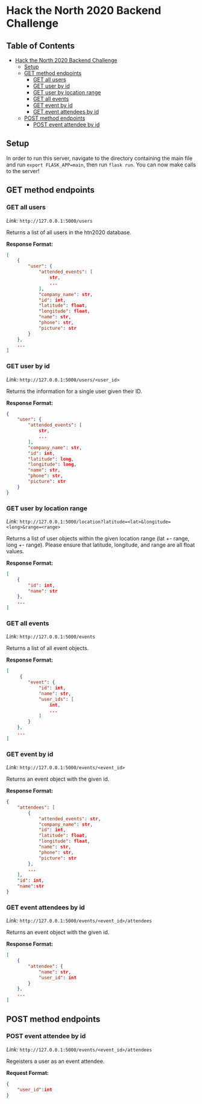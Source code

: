 # Hack the North 2020 Backend Challenge

## Table of Contents
 * [Hack the North 2020 Backend Challenge](#hack-the-north-2020-backend-challenge)
      * [Setup](#setup)
      * [GET method endpoints](#get-method-endpoints)
         * [GET all users](#get-all-users)
         * [GET user by id](#get-user-by-id)
         * [GET user by location range](#get-user-by-location-range)
         * [GET all events](#get-all-events)
         * [GET event by id](#get-event-by-id)
         * [GET event attendees by id](#get-event-attendees-by-id)
      * [POST method endpoints](#post-method-endpoints)
         * [POST event attendee by id](#post-event-attendee-by-id)

## Setup
In order to run this server, navigate to the directory containing the main file and run
`export FLASK_APP=main`, then run `flask run`. You can now make calls to the server!

## GET method endpoints

### GET all users
*Link:* `http://127.0.0.1:5000/users`

Returns a list of all users in the htn2020 database.

**Response Format:**
```json
[
    {
        "user": {
            "attended_events": [
                str,
                ...
            ],
            "company_name": str,
            "id": int,
            "latitude": float,
            "longitude": float,
            "name": str,
            "phone": str,
            "picture": str
        }
    },
    ...
]
```

### GET user by id
*Link:* `http://127.0.0.1:5000/users/<user_id>`

Returns the information for a single user given their ID.

**Response Format:**
```json
{
    "user": {
        "attended_events": [
            str,
            ...
        ],
        "company_name": str,
        "id": int,
        "latitude": long,
        "longitude": long,
        "name": str,
        "phone": str,
        "picture": str
    }
}
```

### GET user by location range
*Link:* `http://127.0.0.1:5000/location?latitude=<lat>&longitude=<long>&range=<range>`

Returns a list of user objects within the given location range (lat +- range, long +- range).
Please ensure that latitude, longitude, and range are all float values.

**Response Format:**
```json
[
    {
        "id": int,
        "name": str
    },
    ...
]
```

### GET all events
*Link:* `http://127.0.0.1:5000/events`

Returns a list of all event objects.

**Response Format:**
```json
[
     {
        "event": {
            "id": int,
            "name": str,
            "user_ids": [
                int,
                ...
            ]
        }
    },
    ...
]
```

### GET event by id
*Link:* `http://127.0.0.1:5000/events/<event_id>`

Returns an event object with the given id.

**Response Format:**
```json
{
    "attendees": [
        {
            "attended_events": str,
            "company_name": str,
            "id": int,
            "latitude": float,
            "longitude": float,
            "name": str,
            "phone": str,
            "picture": str
        },
        ...
    ],
    "id": int,
    "name":str
}
```

### GET event attendees by id
*Link:* `http://127.0.0.1:5000/events/<event_id>/attendees`

Returns an event object with the given id.

**Response Format:**
```json
[
    {
        "attendee": {
            "name": str,
            "user_id": int
        }
    },
    ...
]
```

## POST method endpoints

### POST event attendee by id
*Link:* `http://127.0.0.1:5000/events/<event_id>/attendees`

Regeisters a user as an event attendee.

**Request Format:**
```json
{
    "user_id":int
}
```